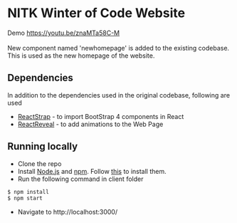 # NITK Winter of Code Website

Demo https://youtu.be/znaMTa58C-M
<br><br>New component named 'newhomepage' is added to the existing codebase. This is used as the new homepage of the website.

## Dependencies
In addition to the dependencies used in the original codebase, following are used
  - [ReactStrap](https://reactstrap.github.io/) - to import BootStrap 4 components in React
  - [ReactReveal](https://www.react-reveal.com/) - to add animations to the Web Page
## Running locally
 - Clone the repo
 - Install [Node.js](https://nodejs.org/) and [npm](https://www.npmjs.com/). Follow [this](https://nodejs.org/en/download/) to install them.
 - Run the following command in client folder

```sh
$ npm install
$ npm start
```
- Navigate to http://localhost:3000/
